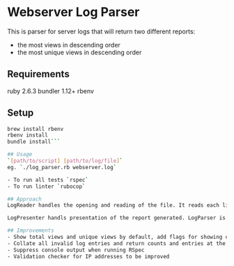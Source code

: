 # Webserver Log Parser 

This is parser for server logs that will return two different reports:
- the most views in descending order
- the most unique views in descending order

## Requirements
ruby 2.6.3
bundler 1.12+
rbenv

## Setup
```bash
brew install rbenv
rbenv install
bundle install```

## Usage
`[path/to/script] [path/to/log/file]`
eg. `./log_parser.rb webserver.log`

- To run all tests `rspec`
- To run linter `rubocop`

## Approach
LogReader handles the opening and reading of the file. It reads each line and validates the entries, outputs to console when it does not match the format of a route and IP address. It creates a hash of all entries. The IP address does a dumb matchof the IP addresses in webserver.log, it does not check for standard IP addresses, only the format of those in the file. 

LogPresenter handls presentation of the report generated. LogParser is the main class that brings together these classes. 

## Improvements
- Show total views and unique views by default, add flags for showing only total views, or only unique views
- Collate all invalid log entries and return counts and entries at the end
- Suppress console output when running RSpec
- Validation checker for IP addresses to be improved
